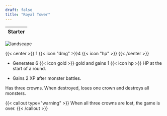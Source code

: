 ```yaml
---
draft: false
title: "Royal Tower"
---
```

| <span style=""> Starter </span> |
|--------|

![landscape](/images/towers/towerS_0.png)

{{< center >}}
1 {{< icon "dmg" >}}4 {{< icon "hp" >}}
{{< /center >}}

* Generates 6 {{< icon gold >}} gold and gains 1 {{< icon hp >}} HP at the start of a round.

* Gains 2 XP after monster battles.

Has three crowns. When destroyed, loses one crown and destroys all monsters. 

{{< callout type="warning" >}}
When all three crowns are lost, the game is over.
{{< /callout >}}